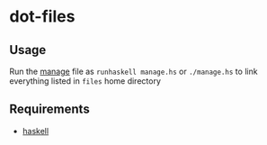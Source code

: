 # dot-files

## Usage

Run the [manage](manage.hs) file as `runhaskell manage.hs` or
`./manage.hs` to link everything listed in `files` home directory

## Requirements

* [haskell](http://haskell.org)
